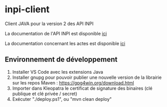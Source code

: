 # inpi-client
Client JAVA pour la version 2 des API INPI

La documentation de l'API INPI est disponible [ici](https://www.inpi.fr/sites/default/files/documentation%20technique%20API%20formalit%C3%A9s_v13.pdf)
 
La documentation concernant les actes est disponible [ici](https://www.inpi.fr/sites/default/files/documentation%20technique%20API%20Actes%20v1.1.pdf)

## Environnement de développement

1. Installer VS Code avec les extensions Java
2. Installer gnupg pour pouvoir publier une nouvelle version de la librairie sur les repos Maven : https://gpg4win.org/download.html
3. Importer dans Kleopatra le certificat de signature des binaires (clé publique et clé privée / secret)
4. Exécuter "./deploy.ps1", ou "mvn clean deploy"
